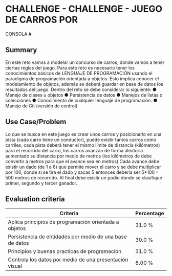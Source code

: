 # CHALLENGE - CHALLENGE - JUEGO DE CARROS POR
CONSOLA #

## Summary ##

En este reto vamos a modelar un concurso de carros, donde vamos a tener ciertas reglas
del juego. Para este reto es necesario tener los conocimientos básicos de LENGUAJE DE
PROGRAMACIÓN usando el paradigma de programación orientada a objetos. Esto implica
conocer el modelamiento de objetos, además se deberá guardar en base de datos los
resultados del juego.
Dentro del reto se debe considerar lo siguiente:
● Manejo de clases u objetos
● Persistencia de datos
● Manejos de listas o colecciones
● Conocimiento de cualquier lenguaje de programación.
● Manejo de Git (versión de control)

## Use Case/Problem ##

Lo que se busca en este juego es crear unos carros y posicionarlo en una pista (cada
carro tiene un conductor), puede existir tantos carros como carriles, cada pista deberá
tener el mismo límite de distancia (kilómetros) para el recorrido del carro, los carros
avanzan de forma aleatoria aumentado su distancia por medio de metros (los kilómetros
de debe convertir a metros para que el avance sea en metros)
Cada avance debe existir un dado (de 1 a 6) que permite mover el carro y se debe
multiplicar por 100, donde si se tira el dado y sacas 5 entonces debería ser 5*100 = 500
metros de recorrido.
Al final debe existir un podio donde se clasifique primer, segundo y tercer ganador.




## Evaluation criteria ##

| Criteria                                                 | Percentage |
| -------------------------------------------------------- | ---------- |
| Aplica principios de programación orientada a objetos    | 31.0 %     |
| Persistencia de entidades por medio de una base de datos | 30.0 %     |
| Principios y buenas practicas de programación            | 31.0 %     |
| Controla los datos por medio de una presentación visual  | 8.00 %     |
